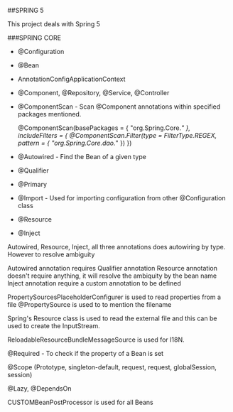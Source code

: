 ##SPRING 5

This project deals with Spring 5

###SPRING CORE
*   @Configuration
*   @Bean
*	AnnotationConfigApplicationContext

*	@Component, @Repository, @Service, @Controller
*	@ComponentScan - Scan @Component annotations within specified packages mentioned.
     
	@ComponentScan(basePackages = { "org.Spring.Core.*" }, includeFilters = {
		@ComponentScan.Filter(type = FilterType.REGEX, pattern = { "org.Spring.Core.dao.*" }) })
	
*	@Autowired - Find the Bean of a given type

*	@Qualifier
*   @Primary

* 	@Import - Used for importing configuration from other @Configuration class

*	@Resource 
*	@Inject 

Autowired, Resource, Inject, all three annotations does autowiring by type. However
to resolve ambiguity

  Autowired annotation requires Qualifier annotation
  Resource annotation doesn't require anything, it will resolve the ambiquity by the bean name
  Inject annotation require a custom annotation to be defined
  
  
  PropertySourcesPlaceholderConfigurer is used to read properties from a file
  @PropertySource is used to to mention the filename
  
  Spring's Resource class is used to read the external file and this can be used to 
  create the InputStream.
  
   ReloadableResourceBundleMessageSource is used for I18N.
   
   @Required - To check if the property of a Bean is set
   
   @Scope (Prototype, singleton-default, request, request, globalSession, session)
   
   @Lazy, @DependsOn
   
   CUSTOMBeanPostProcessor is used for all Beans